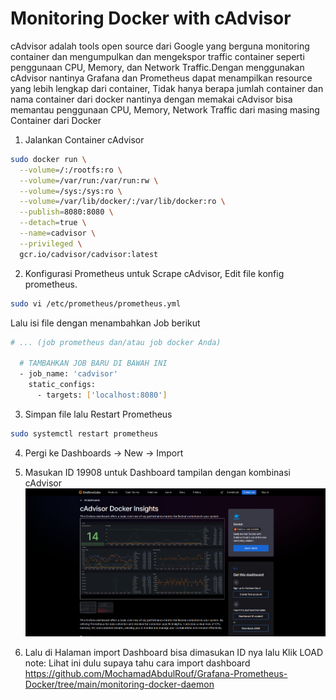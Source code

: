 # Monitoring Docker with cAdvisor
cAdvisor adalah tools open source dari Google yang berguna monitoring container dan mengumpulkan dan mengekspor traffic container seperti penggunaan CPU, Memory, dan Network Traffic.Dengan menggunakan cAdvisor nantinya Grafana dan Prometheus dapat menampilkan resource yang lebih lengkap dari container, Tidak hanya berapa jumlah container dan nama container dari docker nantinya dengan memakai cAdvisor bisa memantau penggunaan CPU, Memory, Network Traffic dari masing masing Container dari Docker

1. Jalankan Container cAdvisor
```bash
sudo docker run \
  --volume=/:/rootfs:ro \
  --volume=/var/run:/var/run:rw \
  --volume=/sys:/sys:ro \
  --volume=/var/lib/docker/:/var/lib/docker:ro \
  --publish=8080:8080 \
  --detach=true \
  --name=cadvisor \
  --privileged \
  gcr.io/cadvisor/cadvisor:latest
```

2. Konfigurasi Prometheus untuk Scrape cAdvisor, Edit file konfig prometheus. 
```bash
sudo vi /etc/prometheus/prometheus.yml
```
Lalu isi file dengan menambahkan Job berikut 
```bash
# ... (job prometheus dan/atau job docker Anda)

  # TAMBAHKAN JOB BARU DI BAWAH INI
  - job_name: 'cadvisor'
    static_configs:
      - targets: ['localhost:8080']
```

3. Simpan file lalu Restart Prometheus
```bash
sudo systemctl restart prometheus
```

4. Pergi ke Dashboards -> New -> Import

5. Masukan ID 19908 untuk Dashboard tampilan dengan kombinasi cAdvisor 
![ss-1](./image/image.png)

6. Lalu di Halaman import Dashboard bisa dimasukan ID nya lalu Klik LOAD
note: Lihat ini dulu supaya tahu cara import dashboard https://github.com/MochamadAbdulRouf/Grafana-Prometheus-Docker/tree/main/monitoring-docker-daemon